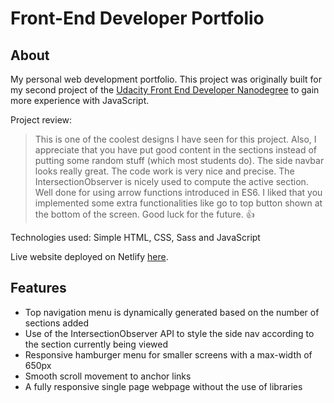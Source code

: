 # Front-End Developer Portfolio

## About

My personal web development portfolio. This project was originally built for my second project of the [Udacity Front End Developer Nanodegree](https://www.udacity.com/course/front-end-web-developer-nanodegree--nd0011) to gain more experience with JavaScript.

Project review:

> This is one of the coolest designs I have seen for this project.
> Also, I appreciate that you have put good content in the sections instead of putting some random stuff (which most students do).
> The side navbar looks really great.
> The code work is very nice and precise. The IntersectionObserver is nicely used to compute the active section.
> Well done for using arrow functions introduced in ES6.
> I liked that you implemented some extra functionalities like go to top button shown at the bottom of the screen.
> Good luck for the future. :thumbsup:

Technologies used: Simple HTML, CSS, Sass and JavaScript

Live website deployed on Netlify [here](https://v1-toowee-portfolio.netlify.app/).

## Features

- Top navigation menu is dynamically generated based on the number of sections added
- Use of the IntersectionObserver API to style the side nav according to the section currently being viewed
- Responsive hamburger menu for smaller screens with a max-width of 650px
- Smooth scroll movement to anchor links
- A fully responsive single page webpage without the use of libraries
